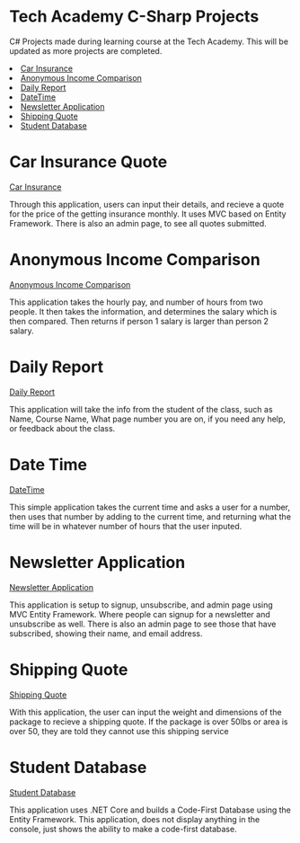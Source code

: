 # Tech Academy C-Sharp Projects
 C# Projects made during learning course at the Tech Academy. This will be updated as more projects are completed.

<li><a href=http://github.com/micah734/Tech-Academy-C-Sharp-Project/CarInsurance> Car Insurance </a></li>
<li><a href=https://github.com/micah734/Tech-Academy-C-Sharp-Project/blob/main/AnonymousIncomeComparison/AnonymousIncomeComparison> Anonymous Income Comparison </a></li>
<li><a href=https://github.com/micah734/Tech-Academy-C-Sharp-Project/tree/main/DailyReport>Daily Report</a></li>
<li><a href=https://github.com/micah734/Tech-Academy-C-Sharp-Project/blob/main/DateTimeSubmission/DateTimeSubmission/Program.cs>DateTime</a></li>
<li><a href=https://github.com/micah734/Tech-Academy-C-Sharp-Project/tree/main/NewsletterAppMVC/NewsletterAppMVC>Newsletter Application</a></li>
<li><a href=https://github.com/micah734/Tech-Academy-C-Sharp-Project/blob/main/ShippingQuote/ShippingQuote/>Shipping Quote</a></li>
<li><a href=https://github.com/micah734/Tech-Academy-C-Sharp-Project/tree/main/StudentDb> Student Database</a></li>

<h1> Car Insurance Quote </h1>
<a href=http://github.com/micah734/Tech-Academy-C-Sharp-Project/CarInsurance> Car Insurance </a>

Through this application, users can input their details, and recieve a quote for the price of the getting insurance monthly. It uses MVC based on Entity Framework. There is also an admin page, to see all quotes submitted.

<h1> Anonymous Income Comparison</h1>
<a href=https://github.com/micah734/Tech-Academy-C-Sharp-Project/blob/main/AnonymousIncomeComparison/AnonymousIncomeComparison> Anonymous Income Comparison </a>

This application takes the hourly pay, and number of hours from two people. It then takes the information, and determines the salary which is then compared. Then returns if person 1 salary is larger than person 2 salary.

<h1> Daily Report </h1>
<a href=https://github.com/micah734/Tech-Academy-C-Sharp-Project/tree/main/DailyReport>Daily Report</a>

This application will take the info from the student of the class, such as Name, Course Name, What page number you are on, if you need any help, or feedback about the class.

<h1> Date Time </h1>
<a href=https://github.com/micah734/Tech-Academy-C-Sharp-Project/blob/main/DateTimeSubmission/DateTimeSubmission/Program.cs>DateTime</a>

This simple application takes the current time and asks a user for a number, then uses that number by adding to the current time, and returning what the time will be in whatever number of hours that the user inputed.

<h1> Newsletter Application </h1>
<a href=https://github.com/micah734/Tech-Academy-C-Sharp-Project/tree/main/NewsletterAppMVC/NewsletterAppMVC>Newsletter Application</a>

This application is setup to signup, unsubscribe, and admin page using MVC Entity Framework. Where people can signup for a newsletter and unsubscribe as well. There is also an admin page to see those that have subscribed, showing their name, and email address.

<h1> Shipping Quote </h1>
<a href=https://github.com/micah734/Tech-Academy-C-Sharp-Project/blob/main/ShippingQuote/ShippingQuote/>Shipping Quote</a>

With this application, the user can input the weight and dimensions of the package to recieve a shipping quote. If the package is over 50lbs or area is over 50, they are told they cannot use this shipping service

<h1> Student Database</h1>
<a href=https://github.com/micah734/Tech-Academy-C-Sharp-Project/tree/main/StudentDb> Student Database</a>

This application uses .NET Core and builds a Code-First Database using the Entity Framework. This application, does not display anything in the console, just shows the ability to make a code-first database.

